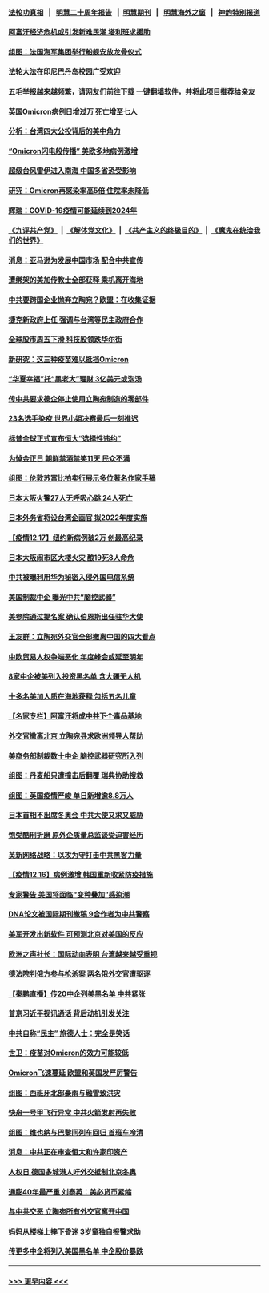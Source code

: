 #### [法轮功真相](https://github.com/gfw-breaker/truth/blob/master/README.md?t=0) &nbsp;&nbsp;|&nbsp;&nbsp; [明慧二十周年报告](https://github.com/gfw-breaker/mh-reports/blob/master/README.md?t=0) &nbsp;&nbsp;|&nbsp;&nbsp;[明慧期刊](https://github.com/gfw-breaker/mh-qikan) &nbsp;&nbsp;|&nbsp;&nbsp; [明慧海外之窗](https://github.com/gfw-breaker/mh-news/blob/master/README.md?t=0) &nbsp;&nbsp;|&nbsp;&nbsp; [神韵特别报道](https://github.com/gfw-breaker/mh-news/blob/master/shenyun.md?t=0)
#### [阿富汗经济危机或引发新难民潮 塔利班求援助](../pages/nsc418/n13445889.md?t=12191350) 
#### [组图：法国海军集团举行船舰安放龙骨仪式](../pages/nsc418/n13445186.md?t=12191350) 
#### [法轮大法在印尼巴丹岛校园广受欢迎](../pages/nsc418/n13445740.md?t=12191350) 
#### 五毛举报越来越频繁，请网友们前往下载 [一键翻墙软件](https://github.com/gfw-breaker/ssr-accounts)，并将此项目推荐给亲友
#### [英国Omicron病例日增过万 死亡增至七人](../pages/nsc418/n13445699.md?t=12191350) 
#### [分析：台湾四大公投背后的美中角力](../pages/nsc418/n13445697.md?t=12191350) 
#### [“Omicron闪电般传播” 美欧多地病例激增](../pages/nsc418/n13445410.md?t=12191350) 
#### [超级台风雷伊进入南海 中国多省恐受影响](../pages/nsc418/n13445412.md?t=12191350) 
#### [研究：Omicron再感染率高5倍 住院率未降低](../pages/nsc418/n13445199.md?t=12191350) 
#### [辉瑞：COVID-19疫情可能延续到2024年](../pages/nsc418/n13445051.md?t=12191350) 
#### [《九评共产党》](https://github.com/begood0513/9ping.md/blob/master/README.md) &nbsp;|&nbsp; [《解体党文化》](../../../../jtdwh.md/blob/master/README.md)  &nbsp;|&nbsp; [《共产主义的终极目的》](../../../../gczydzjmd.md/blob/master/README.md) &nbsp;|&nbsp; [《魔鬼在统治我们的世界》](../../../../mgztzwmdsj.md/blob/master/README.md) 
#### [消息：亚马逊为发展中国市场 配合中共宣传](../pages/nsc418/n13444762.md?t=12191350) 
#### [遭绑架的美加传教士全部获释 乘机离开海地](../pages/nsc418/n13444495.md?t=12191350) 
#### [中共要跨国企业抛弃立陶宛？欧盟：在收集证据](../pages/nsc418/n13444301.md?t=12191350) 
#### [捷克新政府上任 强调与台湾等民主政府合作](../pages/nsc418/n13444282.md?t=12191350) 
#### [全球股市周五下滑 科技股领跌华尔街](../pages/nsc418/n13443984.md?t=12191350) 
#### [新研究：这三种疫苗难以抵挡Omicron](../pages/nsc418/n13444108.md?t=12191350) 
#### [“华夏幸福”托“黑老大”理财 3亿美元或泡汤](../pages/nsc418/n13444016.md?t=12191350) 
#### [传中共要求德企停止使用立陶宛制造的零部件](../pages/nsc418/n13444024.md?t=12191350) 
#### [23名选手染疫 世界小姐决赛最后一刻推迟](../pages/nsc418/n13443534.md?t=12191350) 
#### [标普全球正式宣布恒大“选择性违约”](../pages/nsc418/n13443675.md?t=12191350) 
#### [为悼金正日 朝鲜禁酒禁笑11天 民众不满](../pages/nsc418/n13443454.md?t=12191350) 
#### [组图：伦敦苏富比拍卖行展示多位著名作家手稿](../pages/nsc418/n13443467.md?t=12191350) 
#### [日本大阪火警27人无呼吸心跳 24人死亡](../pages/nsc418/n13443618.md?t=12191350) 
#### [日本外务省将设台湾企画官 拟2022年度实施](../pages/nsc418/n13443631.md?t=12191350) 
#### [【疫情12.17】纽约新病例破2万 创最高纪录](../pages/nsc418/n13443310.md?t=12191350) 
#### [日本大阪闹市区大楼火灾 酿19死8人命危](../pages/nsc418/n13442998.md?t=12191350) 
#### [中共被曝利用华为秘密入侵外国电信系统](../pages/nsc418/n13442819.md?t=12191350) 
#### [美国制裁中企 曝光中共“脑控武器”](../pages/nsc418/n13442627.md?t=12191350) 
#### [美参院通过提名案 确认伯恩斯出任驻华大使](../pages/nsc418/n13442663.md?t=12191350) 
#### [王友群：立陶宛外交官全部撤离中国的四大看点](../pages/nsc418/n13442048.md?t=12191350) 
#### [中欧贸易人权争端恶化 年度峰会或延至明年](../pages/nsc418/n13442280.md?t=12191350) 
#### [8家中企被美列入投资黑名单 含大疆无人机](../pages/nsc418/n13442272.md?t=12191350) 
#### [十多名美加人质在海地获释 包括五名儿童](../pages/nsc418/n13441971.md?t=12191350) 
#### [【名家专栏】阿富汗将成中共下个毒品基地](../pages/nsc418/n13441511.md?t=12191350) 
#### [外交官撤离北京 立陶宛寻求欧洲领导人帮助](../pages/nsc418/n13441834.md?t=12191350) 
#### [美商务部制裁数十中企 脑控武器研究所入列](../pages/nsc418/n13441874.md?t=12191350) 
#### [组图：丹麦船只遭撞击后翻覆 瑞典协助搜救](../pages/nsc418/n13441444.md?t=12191350) 
#### [组图：英国疫情严峻 单日新增逾8.8万人](../pages/nsc418/n13441287.md?t=12191350) 
#### [日本首相不出席冬奥会 中共大使又求又威胁](../pages/nsc418/n13441471.md?t=12191350) 
#### [饱受酷刑折磨 原外企质量总监谈受迫害经历](../pages/nsc418/n13438937.md?t=12191350) 
#### [英新网络战略：以攻为守打击中共黑客力量](../pages/nsc418/n13441365.md?t=12191350) 
#### [【疫情12.16】病例激增 韩国重新收紧防疫措施](../pages/nsc418/n13441168.md?t=12191350) 
#### [专家警告 美国将面临“变种叠加”感染潮](../pages/nsc418/n13440923.md?t=12191350) 
#### [DNA论文被国际期刊撤稿 9合作者为中共警察](../pages/nsc418/n13440430.md?t=12191350) 
#### [美军开发出新软件 可预测北京对美国的反应](../pages/nsc418/n13440450.md?t=12191350) 
#### [欧洲之声社长：国际动向表明 台湾越来越受重视](../pages/nsc418/n13439396.md?t=12191350) 
#### [德法院判俄方参与枪杀案 两名俄外交官遭驱逐](../pages/nsc418/n13439813.md?t=12191350) 
#### [【秦鹏直播】传20中企列美黑名单 中共紧张](../pages/nsc418/n13439979.md?t=12191350) 
#### [普京习近平视讯通话 背后动机引发关注](../pages/nsc418/n13439620.md?t=12191350) 
#### [中共自称“民主” 旅德人士：完全是笑话](../pages/nsc418/n13439402.md?t=12191350) 
#### [世卫：疫苗对Omicron的效力可能较低](../pages/nsc418/n13439483.md?t=12191350) 
#### [Omicron飞速蔓延 欧盟和英国发严厉警告](../pages/nsc418/n13439566.md?t=12191350) 
#### [组图：西班牙北部豪雨与融雪致洪灾](../pages/nsc418/n13438587.md?t=12191350) 
#### [快舟一号甲飞行异常 中共火箭发射再失败](../pages/nsc418/n13439480.md?t=12191350) 
#### [组图：维也纳与巴黎间列车回归 首班车冷清](../pages/nsc418/n13438873.md?t=12191350) 
#### [消息：中共正在审查恒大和许家印资产](../pages/nsc418/n13439392.md?t=12191350) 
#### [人权日 德国多城港人吁外交抵制北京冬奥](../pages/nsc418/n13439111.md?t=12191350) 
#### [通膨40年最严重 刘泰英：美必货币紧缩](../pages/nsc418/n13439168.md?t=12191350) 
#### [与中共交恶 立陶宛所有外交官离开中国](../pages/nsc418/n13439043.md?t=12191350) 
#### [妈妈从楼梯上摔下昏迷 3岁童独自报警求助](../pages/nsc418/n13437815.md?t=12191350) 
#### [传更多中企将列入美国黑名单 中企股价暴跌](../pages/nsc418/n13438939.md?t=12191350) 

----
#### [ >>> 更早内容 <<< ](../indexes/nsc418-earlier.md)
